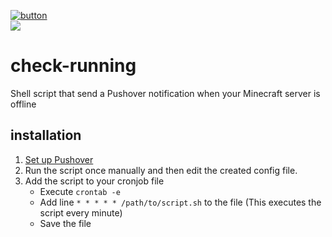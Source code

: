 [![button](https://img.shields.io/badge/Download-success)](https://files.teunjojo.com/download.php?file=check-running)
<br><img src="https://img.shields.io/badge/dynamic/json?color=informational&label=version&prefix=v&query=%24.version&url=https%3A%2F%2Ffiles.teunjojo.com%2Flatest.php%3Frepo%3Dcheck-running%26data_type%3Djson">
# check-running
Shell script that send a Pushover notification when your Minecraft server is offline

## installation
1. [Set up Pushover](https://support.pushover.net/i7-what-is-pushover-and-how-do-i-use-it)
2. Run the script once manually and then edit the created config file.
3. Add the script to your cronjob file
    - Execute `crontab -e`
    - Add line `* * * * * /path/to/script.sh` to the file (This executes the script every minute)
    - Save the file
